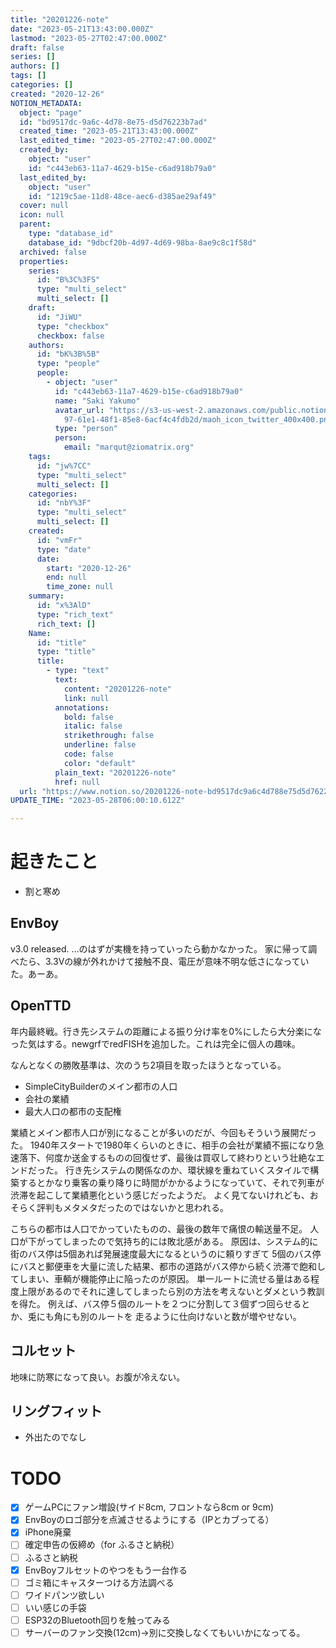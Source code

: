 ```yaml
---
title: "20201226-note"
date: "2023-05-21T13:43:00.000Z"
lastmod: "2023-05-27T02:47:00.000Z"
draft: false
series: []
authors: []
tags: []
categories: []
created: "2020-12-26"
NOTION_METADATA:
  object: "page"
  id: "bd9517dc-9a6c-4d78-8e75-d5d76223b7ad"
  created_time: "2023-05-21T13:43:00.000Z"
  last_edited_time: "2023-05-27T02:47:00.000Z"
  created_by:
    object: "user"
    id: "c443eb63-11a7-4629-b15e-c6ad918b79a0"
  last_edited_by:
    object: "user"
    id: "1219c5ae-11d8-48ce-aec6-d385ae29af49"
  cover: null
  icon: null
  parent:
    type: "database_id"
    database_id: "9dbcf20b-4d97-4d69-98ba-8ae9c8c1f58d"
  archived: false
  properties:
    series:
      id: "B%3C%3FS"
      type: "multi_select"
      multi_select: []
    draft:
      id: "JiWU"
      type: "checkbox"
      checkbox: false
    authors:
      id: "bK%3B%5B"
      type: "people"
      people:
        - object: "user"
          id: "c443eb63-11a7-4629-b15e-c6ad918b79a0"
          name: "Saki Yakumo"
          avatar_url: "https://s3-us-west-2.amazonaws.com/public.notion-static.com/3ad1c4\
            97-61e1-48f1-85e8-6acf4c4fdb2d/maoh_icon_twitter_400x400.png"
          type: "person"
          person:
            email: "marqut@ziomatrix.org"
    tags:
      id: "jw%7CC"
      type: "multi_select"
      multi_select: []
    categories:
      id: "nbY%3F"
      type: "multi_select"
      multi_select: []
    created:
      id: "vmFr"
      type: "date"
      date:
        start: "2020-12-26"
        end: null
        time_zone: null
    summary:
      id: "x%3AlD"
      type: "rich_text"
      rich_text: []
    Name:
      id: "title"
      type: "title"
      title:
        - type: "text"
          text:
            content: "20201226-note"
            link: null
          annotations:
            bold: false
            italic: false
            strikethrough: false
            underline: false
            code: false
            color: "default"
          plain_text: "20201226-note"
          href: null
  url: "https://www.notion.so/20201226-note-bd9517dc9a6c4d788e75d5d76223b7ad"
UPDATE_TIME: "2023-05-28T06:00:10.612Z"

---
```

<link rel="stylesheet" href="https://cdn.jsdelivr.net/npm/katex@0.16.2/dist/katex.min.css" integrity="sha384-bYdxxUwYipFNohQlHt0bjN/LCpueqWz13HufFEV1SUatKs1cm4L6fFgCi1jT643X" crossorigin="anonymous">


# 起きたこと

- 割と寒め

## EnvBoy


v3.0 released. …のはずが実機を持っていったら動かなかった。 家に帰って調べたら、3.3Vの線が外れかけて接触不良、電圧が意味不明な低さになっていた。あーあ。


## OpenTTD


年内最終戦。行き先システムの距離による振り分け率を0%にしたら大分楽になった気はする。newgrfでredFISHを追加した。これは完全に個人の趣味。


なんとなくの勝敗基準は、次のうち2項目を取ったほうとなっている。

- SimpleCityBuilderのメイン都市の人口
- 会社の業績
- 最大人口の都市の支配権

業績とメイン都市人口が別になることが多いのだが、今回もそういう展開だった。 1940年スタートで1980年くらいのときに、相手の会社が業績不振になり急速落下、何度か送金するものの回復せず、最後は買収して終わりという壮絶なエンドだった。 行き先システムの関係なのか、環状線を重ねていくスタイルで構築するとかなり乗客の乗り降りに時間がかかるようになっていて、それで列車が渋滞を起こして業績悪化という感じだったようだ。 よく見てないけれども、おそらく評判もメタメタだったのではないかと思われる。


こちらの都市は人口でかっていたものの、最後の数年で痛恨の輸送量不足。 人口が下がってしまったので気持ち的には敗北感がある。 原因は、システム的に街のバス停は5個あれば発展速度最大になるというのに頼りすぎて 5個のバス停にバスと郵便車を大量に流した結果、都市の道路がバス停から続く渋滞で飽和してしまい、車輌が機能停止に陥ったのが原因。 単一ルートに流せる量はある程度上限があるのでそれに達してしまったら別の方法を考えないとダメという教訓を得た。 例えば、バス停５個のルートを２つに分割して３個ずつ回らせるとか、兎にも角にも別のルートを 走るように仕向けないと数が増やせない。


## コルセット


地味に防寒になって良い。お腹が冷えない。


## リングフィット

- 外出たのでなし

# TODO

- [x] ゲームPCにファン増設(サイド8cm, フロントなら8cm or 9cm)
- [x] EnvBoyのロゴ部分を点滅させるようにする（IPとカブってる）
- [x] iPhone廃棄
- [ ] 確定申告の仮締め（for ふるさと納税）
- [ ] ふるさと納税
- [x] EnvBoyフルセットのやつをもう一台作る
- [ ] ゴミ箱にキャスターつける方法調べる
- [ ] ワイドパンツ欲しい
- [ ] いい感じの手袋
- [ ] ESP32のBluetooth回りを触ってみる
- [ ] サーバーのファン交換(12cm)→別に交換しなくてもいいかになってる。
